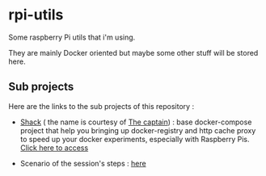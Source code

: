 # rpi-utils

Some raspberry Pi utils that i'm using.

They are mainly Docker oriented but maybe some other stuff will be stored here.

## Sub projects

Here are the links to the sub projects of this repository :

* [Shack](http://en.wikipedia.org/wiki/Shack) ( the name is courtesy of [The captain](https://github.com/jmMeessen)) : base docker-compose project that help you bringing up docker-registry and http cache proxy to speed up your docker experiments, especially with Raspberry Pis. [Click here to access](./shack/)

* Scenario of the session's steps : [here](./documentation/)
